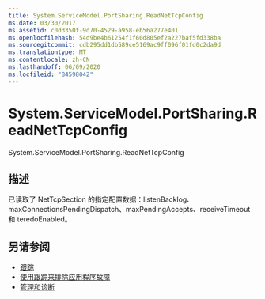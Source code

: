 ```yaml
---
title: System.ServiceModel.PortSharing.ReadNetTcpConfig
ms.date: 03/30/2017
ms.assetid: c0d3350f-9d70-4529-a958-eb56a277e401
ms.openlocfilehash: 54d9be4b61254f1f60d805ef2a227baf5fd338ba
ms.sourcegitcommit: cdb295dd1db589ce5169ac9ff096f01fd0c2da9d
ms.translationtype: MT
ms.contentlocale: zh-CN
ms.lasthandoff: 06/09/2020
ms.locfileid: "84598042"
---
```

# <a name="systemservicemodelportsharingreadnettcpconfig"></a>System.ServiceModel.PortSharing.ReadNetTcpConfig
System.ServiceModel.PortSharing.ReadNetTcpConfig  
  
## <a name="description"></a>描述  
 已读取了 NetTcpSection 的指定配置数据：listenBacklog、maxConnectionsPendingDispatch、maxPendingAccepts、receiveTimeout 和 teredoEnabled。  
  
## <a name="see-also"></a>另请参阅

- [跟踪](index.md)
- [使用跟踪来排除应用程序故障](using-tracing-to-troubleshoot-your-application.md)
- [管理和诊断](../index.md)
